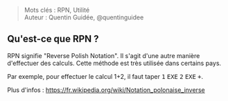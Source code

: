 > Mots clés : RPN, Utilité  
> Auteur : Quentin Guidée, @quentinguidee

## Qu'est-ce que RPN ?

RPN signifie "Reverse Polish Notation". Il s'agit d'une autre manière d'effectuer des calculs. Cette méthode est très utilisée dans certains pays.

Par exemple, pour effectuer le calcul 1+2, il faut taper <kbd>1</kbd> <kbd>EXE</kbd> <kbd>2</kbd> <kbd>EXE</kbd> <kbd>+</kbd>.

Plus d'infos : https://fr.wikipedia.org/wiki/Notation_polonaise_inverse

